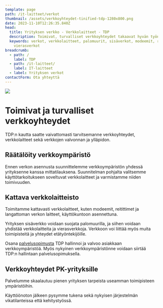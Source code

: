 ```yaml
---
template: page
path: /it-laitteet/verkot
thumbnail: /assets/verkkoyhteydet-tinified-tdp-1280x800.png
date: 2023-11-10T12:26:35.840Z
head:
  title: Yrityksen verkko - Verkkolaitteet - TDP
  description: Toimivat, turvalliset verkkoyhteydet takaavat hyvän työntekijäkokemuksen.
  keywords: verkot, verkkolaitteet, palomuurit, sisäverkot, modeemit, reitittimet,
    vierasverkot
breadcrumb:
  - path: /
    label: TDP
  - path: /it-laitteet/
    label: IT-laitteet
  - label: Yrityksen verkot
contactForm: Ota yhteyttä
---
```

![](/assets/verkkoyhteydet-tinified-tdp-1280x800.png)

# Toimivat ja turvalliset verkkoyhteydet

TDP:n kautta saatte vaivattomasti tarvitsemanne verkkoyhteydet, verkkolaitteet sekä verkkojen valvonnan ja ylläpidon. 

## Räätälöity verkkoympäristö
Ennen verkon asennusta suunnittelemme verkkoympäristön yhdessä yrityksenne kanssa mittatilauksena. Suunnitelman pohjalta valitsemme käyttötarkoitukseen soveltuvat verkkolaitteet ja varmistamme niiden toimivuuden.

## Kattava verkkolaitteisto  
Toimitamme kattavasti verkkolaitteet, kuten modeemit, reitittimet ja langattoman verkon laitteet, käyttökuntoon asennettuna. 

Yrityksen sisäverkko voidaan suojata palomuurilla, ja siihen voidaan yhdistää verkkolaitteita ja vierasverkkoja. Verkkoon voi liittää myös muita toimipisteitä ja yhteydet etätyöntekijöille.

Osana <a href="/it-palvelut/palvelusopimus">palvelusopimusta</a> TDP hallinnoi ja valvoo asiakkaan verkkoympäristöä. Myös nykyinen verkkoympäristönne voidaan siirtää TDP:n hallintaan palvelusopimuksella. 

## Verkkoyhteydet PK-yrityksille
Palvelumme skaalautuu pienen yrityksen tarpeista useamman toimipisteen ympäristöihin. 

Käyttöönoton jälkeen pysymme tukena sekä nykyisen järjestelmän vikatilanteissa että kehitystyössä. 